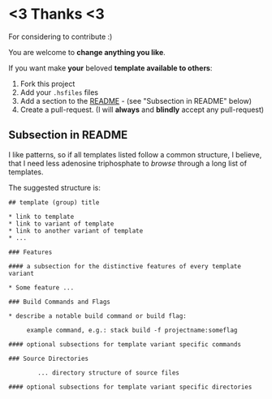 
# <3 Thanks <3

For considering to contribute :)

You are welcome to **change anything you like**. 

If you want make **your** beloved **template available to others**:

1. Fork this project
2. Add your `.hsfiles` files
3. Add a section to the [README](README.markdown) - (see "Subsection in README" below)
4. Create a pull-request.
   (I will **always** and **blindly** accept any pull-request)

## Subsection in README

I like patterns, so if all templates listed follow a common structure, 
I believe, that I need less adenosine triphosphate to _browse_ through a long list of templates.

The suggested structure is:

    ## template (group) title
    
    * link to template
    * link to variant of template
    * link to another variant of template
    * ...

    ### Features
    
    #### a subsection for the distinctive features of every template variant

    * Some feature ...

    ### Build Commands and Flags
    
    * describe a notable build command or build flag:
    
         example command, e.g.: stack build -f projectname:someflag 

    #### optional subsections for template variant specific commands

    ### Source Directories
    
            ... directory structure of source files
            
    #### optional subsections for template variant specific directories
